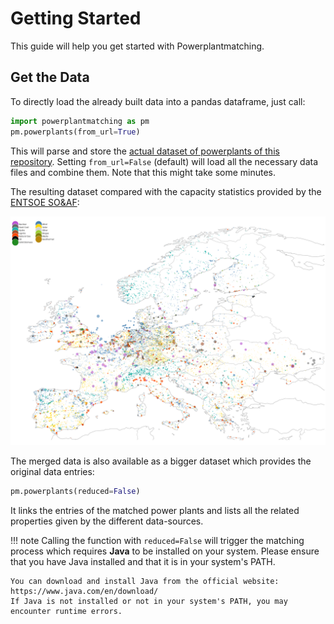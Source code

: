 <!--
SPDX-FileCopyrightText: 2025 Contributors to powerplantmatching <https://github.com/pypsa/powerplantmatching>

SPDX-License-Identifier: MIT
-->

# Getting Started

This guide will help you get started with Powerplantmatching.

## Get the Data

To directly load the already built data into a pandas dataframe, just call:

```python
import powerplantmatching as pm
pm.powerplants(from_url=True)
```

This will parse and store the [actual dataset of powerplants of this repository](https://github.com/PyPSA/powerplantmatching/blob/master/powerplants.csv).
Setting `from_url=False` (default) will load all the necessary data files and combine them. Note that this might take some minutes.

The resulting dataset compared with the capacity statistics provided by the [ENTSOE SO&AF](https://data.open-power-system-data.org/national_generation_capacity/2019-02-22):

![Capacity statistics comparison](assets/images/powerplants.png)

The merged data is also available as a bigger dataset which provides the original data entries:

```python
pm.powerplants(reduced=False)
```

It links the entries of the matched power plants and lists all the related properties given by the different data-sources.

!!! note
    Calling the function with `reduced=False` will trigger the matching process which requires **Java** to be installed on your system. Please ensure that you have Java installed and that it is in your system's PATH.

    You can download and install Java from the official website: https://www.java.com/en/download/
    If Java is not installed or not in your system's PATH, you may encounter runtime errors.
